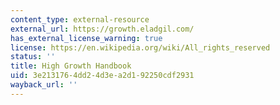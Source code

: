 ```yaml
---
content_type: external-resource
external_url: https://growth.eladgil.com/
has_external_license_warning: true
license: https://en.wikipedia.org/wiki/All_rights_reserved
status: ''
title: High Growth Handbook
uid: 3e213176-4dd2-4d3e-a2d1-92250cdf2931
wayback_url: ''
---
```

